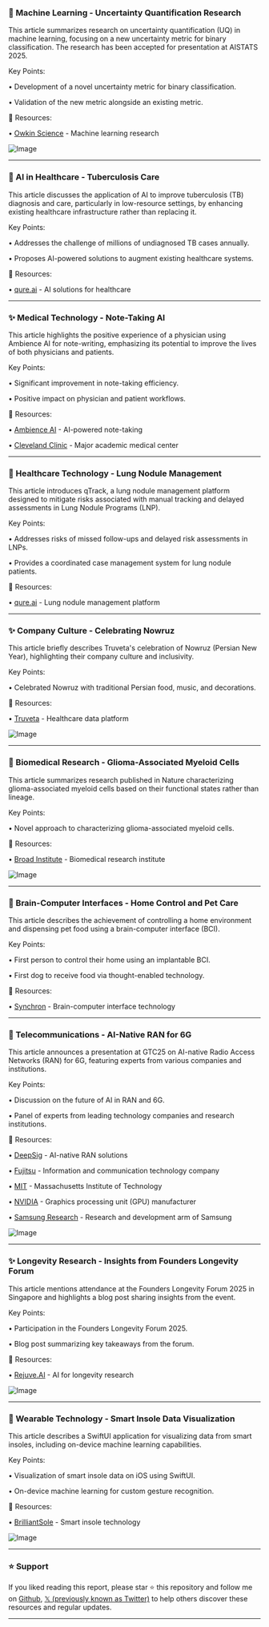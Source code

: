 ### 🤖 Machine Learning - Uncertainty Quantification Research

This article summarizes research on uncertainty quantification (UQ) in machine learning, focusing on a new uncertainty metric for binary classification.  The research has been accepted for presentation at AISTATS 2025.

Key Points:

• Development of a novel uncertainty metric for binary classification.

• Validation of the new metric alongside an existing metric.


🔗 Resources:

• [Owkin Science](https://x.com/OwkinScience) - Machine learning research

![Image](https://pbs.twimg.com/ext_tw_video_thumb/1902732708603686912/pu/img/60mAYbdGW_RywZh-.jpg)


---

### 🚀 AI in Healthcare - Tuberculosis Care

This article discusses the application of AI to improve tuberculosis (TB) diagnosis and care, particularly in low-resource settings, by enhancing existing healthcare infrastructure rather than replacing it.

Key Points:

• Addresses the challenge of millions of undiagnosed TB cases annually.

• Proposes AI-powered solutions to augment existing healthcare systems.


🔗 Resources:

• [qure.ai](https://x.com/qure_ai) - AI solutions for healthcare


---

### ✨ Medical Technology - Note-Taking AI

This article highlights the positive experience of a physician using Ambience AI for note-writing, emphasizing its potential to improve the lives of both physicians and patients.

Key Points:

• Significant improvement in note-taking efficiency.

• Positive impact on physician and patient workflows.


🔗 Resources:

• [Ambience AI](https://x.com/AmbienceAI) - AI-powered note-taking

• [Cleveland Clinic](https://x.com/ClevelandClinic) - Major academic medical center


---

### 🤖 Healthcare Technology - Lung Nodule Management

This article introduces qTrack, a lung nodule management platform designed to mitigate risks associated with manual tracking and delayed assessments in Lung Nodule Programs (LNP).

Key Points:

• Addresses risks of missed follow-ups and delayed risk assessments in LNPs.

• Provides a coordinated case management system for lung nodule patients.


🔗 Resources:

• [qure.ai](https://x.com/qure_ai) -  Lung nodule management platform


---

### ✨ Company Culture - Celebrating Nowruz

This article briefly describes Truveta's celebration of Nowruz (Persian New Year), highlighting their company culture and inclusivity.

Key Points:

• Celebrated Nowruz with traditional Persian food, music, and decorations.


🔗 Resources:

• [Truveta](https://x.com/truveta) -  Healthcare data platform

![Image](https://pbs.twimg.com/media/GmfOAwxbgAAsqL0.jpg)


---

### 🤖 Biomedical Research - Glioma-Associated Myeloid Cells

This article summarizes research published in Nature characterizing glioma-associated myeloid cells based on their functional states rather than lineage.

Key Points:

• Novel approach to characterizing glioma-associated myeloid cells.


🔗 Resources:

• [Broad Institute](https://x.com/broadinstitute) - Biomedical research institute

![Image](https://pbs.twimg.com/media/Gl8ABbAXUAArXDN?format=jpg&name=small)


---

### 🤖 Brain-Computer Interfaces - Home Control and Pet Care

This article describes the achievement of controlling a home environment and dispensing pet food using a brain-computer interface (BCI).

Key Points:

• First person to control their home using an implantable BCI.

• First dog to receive food via thought-enabled technology.


🔗 Resources:

• [Synchron](https://x.com/synchroninc) -  Brain-computer interface technology


---

### 🤖 Telecommunications - AI-Native RAN for 6G

This article announces a presentation at GTC25 on AI-native Radio Access Networks (RAN) for 6G, featuring experts from various companies and institutions.

Key Points:

• Discussion on the future of AI in RAN and 6G.

• Panel of experts from leading technology companies and research institutions.


🔗 Resources:

• [DeepSig](https://x.com/deepsignl) -  AI-native RAN solutions

• [Fujitsu](https://x.com/FujitsuFNC) -  Information and communication technology company

• [MIT](https://x.com/MIT) - Massachusetts Institute of Technology

• [NVIDIA](https://x.com/nvidia) -  Graphics processing unit (GPU) manufacturer

• [Samsung Research](https://x.com/samsungresearch) -  Research and development arm of Samsung

![Image](https://pbs.twimg.com/media/GmVC_U0WkAALg1Y?format=jpg&name=small)


---

### ✨ Longevity Research - Insights from Founders Longevity Forum

This article mentions attendance at the Founders Longevity Forum 2025 in Singapore and highlights a blog post sharing insights from the event.

Key Points:

• Participation in the Founders Longevity Forum 2025.

•  Blog post summarizing key takeaways from the forum.


🔗 Resources:

• [Rejuve.AI](https://x.com/Rejuve_AI) - AI for longevity research

![Image](https://pbs.twimg.com/media/GmQOYjXWgAArO4G?format=jpg&name=small)


---

### 🤖  Wearable Technology - Smart Insole Data Visualization

This article describes a SwiftUI application for visualizing data from smart insoles, including on-device machine learning capabilities.

Key Points:

• Visualization of smart insole data on iOS using SwiftUI.

• On-device machine learning for custom gesture recognition.


🔗 Resources:

• [BrilliantSole](https://x.com/BrilliantSole) - Smart insole technology

![Image](https://pbs.twimg.com/amplify_video_thumb/1899149980331311105/img/PM2eXqX8qiNR5ckt?format=jpg&name=240x240)


---

### ⭐️ Support

If you liked reading this report, please star ⭐️ this repository and follow me on [Github](https://github.com/Drix10), [𝕏 (previously known as Twitter)](https://x.com/DRIX_10_) to help others discover these resources and regular updates.

---